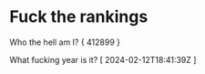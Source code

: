 # Fuck the rankings

Who the hell am I?
{ 412899 }

What fucking year is it?
[ 2024-02-12T18:41:39Z ]
